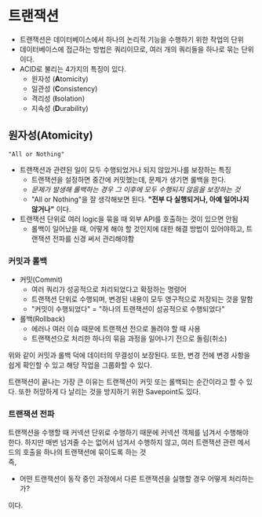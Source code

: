 # 트랜잭션
- 트랜잭션은 데이터베이스에서 하나의 논리적 기능을 수행하기 위한 작업의 단위
- 데이터베이스에 접근하는 방법은 쿼리이므로, 여러 개의 쿼리들을 하나로 묶는 단위이다.
- ACID로 불리는 4가지의 특징이 있다.
    - 원자성 (**A**tomicity)
    - 일관성 (**C**onsistency)
    - 격리성 (**I**solation)
    - 지속성 (**D**urability)

## 원자성(Atomicity)
```
"All or Nothing"
```
- 트랜잭션과 관련된 일이 모두 수행되었거나 되지 않았거나를 보장하는 특징
    - 트랜잭션을 설정하면 중간에 커밋했는데, 문제가 생기면 롤백을 한다.
    - *문제가 발생해 롤백하는 경우 그 이후에 모두 수행되지 않음을 보장하는 것*
    - "All or Nothing"을 잘 생각해보면 된다. **"전부 다 실행되거나, 아예 일어나지 않거나"** 이다.
- 트랜잭션 단위로 여러 logic을 묶을 때 외부 API를 호출하는 것이 있으면 안됨
    - 롤백이 일어났을 때, 어떻게 해야 할 것인지에 대한 해결 방법이 있어야하고, 트랜잭션 전파를 신경 써서 관리해야함

### 커밋과 롤백
- 커밋(Commit)
    - 여러 쿼리가 성공적으로 처리되었다고 확정하는 명령어
    - 트랜잭션 단위로 수행되며, 변경된 내용이 모두 영구적으로 저장되는 것을 말함
    - "커밋이 수행되었다" = "하나의 트랜잭션이 성공적으로 수행되었다"
- 롤백(Rollback)
    - 에러나 여러 이슈 때문에 트랜잭션 전으로 돌려야 할 때 사용
    - 트랜잭션으로 처리한 하나의 묶음 과정을 일어나기 전으로 돌림(취소)

위와 같이 커밋과 롤백 덕에 데이터의 무결성이 보장된다. 또한, 변경 전에 변경 사항을 쉽게 확인할 수 있고 해당 작업을 그룹화할 수 있다.<br>

트랜잭션이 끝나는 가장 큰 이유는 트랜잭션이 커밋 또는 롤백되는 순간이라고 할 수 있다. 또한 허망하게 다 날리는 것을 방지하기 위한 Savepoint도 있다.

### 트랜잭션 전파
트랜잭션을 수행할 때 커넥션 단위로 수행하기 때문에 커넥션 객체를 넘겨서 수행해야 한다. 하지만 매번 넘겨줄 수는 없어서 넘겨서 수행하지 않고, 여러 트랜잭션 관련 메서드의 호출을 하나의 트랜잭션에 묶이도록 하는 것<br>
즉,
- 어떤 트랜잭션이 동작 중인 과정에서 다른 트랜잭션을 실행할 경우 어떻게 처리하는가?

이다.